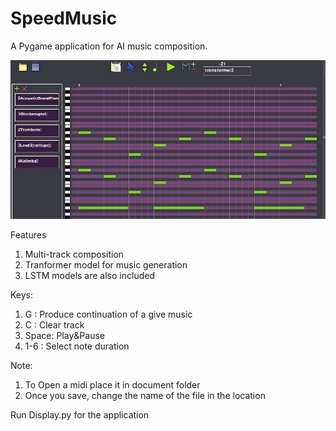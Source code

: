

SpeedMusic
==========

A Pygame application for AI music composition. 


![PianoRoll Editor](images/screenshot1.gif)

Features
1. Multi-track composition
2. Tranformer model for music generation
3. LSTM models are also included

Keys:
1. G    : Produce continuation of a give music
2. C    : Clear track
3. Space: Play&Pause
4. 1-6  : Select note duration

Note:
1. To Open a midi place it in document folder
2. Once you save, change the name of the file in the location 

Run Display.py for the application